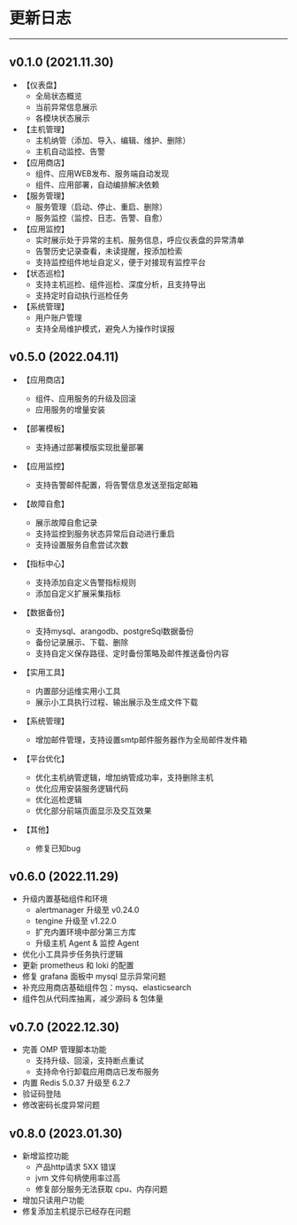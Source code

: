 # 更新日志

------





## v0.1.0 (2021.11.30)
- 【仪表盘】
  - 全局状态概览
  - 当前异常信息展示
  - 各模块状态展示
- 【主机管理】
  - 主机纳管（添加、导入、编辑、维护、删除）
  - 主机自动监控、告警
- 【应用商店】
  - 组件、应用WEB发布、服务端自动发现
  - 组件、应用部署，自动编排解决依赖
- 【服务管理】
  - 服务管理（启动、停止、重启、删除）
  - 服务监控（监控、日志、告警、自愈）
- 【应用监控】
  - 实时展示处于异常的主机、服务信息，呼应仪表盘的异常清单
  - 告警历史记录查看，未读提醒，按添加检索
  - 支持监控组件地址自定义，便于对接现有监控平台
- 【状态巡检】
  - 支持主机巡检、组件巡检、深度分析，且支持导出
  - 支持定时自动执行巡检任务
- 【系统管理】
  - 用户账户管理
  - 支持全局维护模式，避免人为操作时误报



## v0.5.0 (2022.04.11)

- 【应用商店】
  - 组件、应用服务的升级及回滚
  - 应用服务的增量安装
- 【部署模板】
  - 支持通过部署模版实现批量部署
- 【应用监控】
  - 支持告警邮件配置，将告警信息发送至指定邮箱
- 【故障自愈】
  - 展示故障自愈记录
  - 支持监控到服务状态异常后自动进行重启
  - 支持设置服务自愈尝试次数
- 【指标中心】
  - 支持添加自定义告警指标规则
  - 添加自定义扩展采集指标
- 【数据备份】
  - 支持mysql、arangodb、postgreSql数据备份
  - 备份记录展示、下载、删除
  - 支持自定义保存路径、定时备份策略及邮件推送备份内容
- 【实用工具】
  - 内置部分运维实用小工具
  - 展示小工具执行过程、输出展示及生成文件下载
- 【系统管理】
  - 增加邮件管理，支持设置smtp邮件服务器作为全局邮件发件箱

- 【平台优化】
  - 优化主机纳管逻辑，增加纳管成功率，支持删除主机
  - 优化应用安装服务逻辑代码
  - 优化巡检逻辑
  - 优化部分前端页面显示及交互效果
- 【其他】
  - 修复已知bug




## v0.6.0 (2022.11.29)
- 升级内置基础组件和环境
  - alertmanager 升级至 v0.24.0
  - tengine 升级至 v1.22.0
  - 扩充内置环境中部分第三方库
  - 升级主机 Agent & 监控 Agent
- 优化小工具异步任务执行逻辑
- 更新 prometheus 和 loki 的配置
- 修复 grafana 面板中 mysql 显示异常问题
- 补充应用商店基础组件包：mysq、elasticsearch
- 组件包从代码库抽离，减少源码 & 包体量


## v0.7.0 (2022.12.30)
- 完善 OMP 管理脚本功能
  - 支持升级、回滚，支持断点重试
  - 支持命令行卸载应用商店已发布服务
- 内置 Redis 5.0.37 升级至 6.2.7
- 验证码登陆
- 修改密码长度异常问题


## v0.8.0 (2023.01.30)
- 新增监控功能
  - 产品http请求 5XX 错误
  - jvm 文件句柄使用率过高
  - 修复部分服务无法获取 cpu、内存问题
- 增加只读用户功能
- 修复添加主机提示已经存在问题
